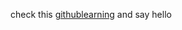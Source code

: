 check this [githublearning](https://github.com/VaishnaviBorikar/github-slideshow.git) and say hello
